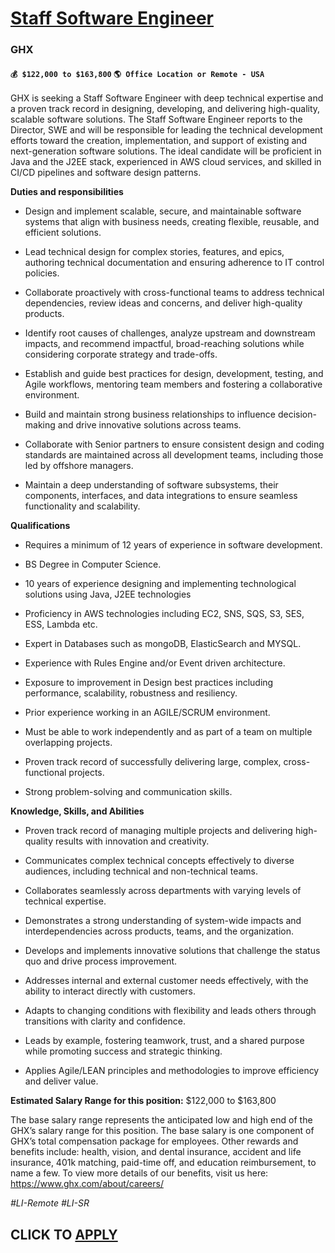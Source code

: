 # [Staff Software Engineer](https://www.remotewlb.com/apply/staff-software-engineer-137341)  
### GHX  
#### `💰 $122,000 to $163,800` `🌎 Office Location or Remote - USA`  

GHX is seeking a Staff Software Engineer with deep technical expertise and a proven track record in designing, developing, and delivering high-quality, scalable software solutions. The Staff Software Engineer reports to the Director, SWE and will be responsible for leading the technical development efforts toward the creation, implementation, and support of existing and next-generation software solutions. The ideal candidate will be proficient in Java and the J2EE stack, experienced in AWS cloud services, and skilled in CI/CD pipelines and software design patterns.

**Duties and responsibilities**

  * Design and implement scalable, secure, and maintainable software systems that align with business needs, creating flexible, reusable, and efficient solutions.

  * Lead technical design for complex stories, features, and epics, authoring technical documentation and ensuring adherence to IT control policies.

  * Collaborate proactively with cross-functional teams to address technical dependencies, review ideas and concerns, and deliver high-quality products.

  * Identify root causes of challenges, analyze upstream and downstream impacts, and recommend impactful, broad-reaching solutions while considering corporate strategy and trade-offs.

  * Establish and guide best practices for design, development, testing, and Agile workflows, mentoring team members and fostering a collaborative environment.

  * Build and maintain strong business relationships to influence decision-making and drive innovative solutions across teams.

  * Collaborate with Senior partners to ensure consistent design and coding standards are maintained across all development teams, including those led by offshore managers.
  * Maintain a deep understanding of software subsystems, their components, interfaces, and data integrations to ensure seamless functionality and scalability.

**Qualifications**

  * Requires a minimum of 12 years of experience in software development.

  * BS Degree in Computer Science.

  * 10 years of experience designing and implementing technological solutions using Java, J2EE technologies

  * Proficiency in AWS technologies including EC2, SNS, SQS, S3, SES, ESS, Lambda etc.

  * Expert in Databases such as mongoDB, ElasticSearch and MYSQL.

  * Experience with Rules Engine and/or Event driven architecture.

  * Exposure to improvement in Design best practices including performance, scalability, robustness and resiliency.

  * Prior experience working in an AGILE/SCRUM environment.

  * Must be able to work independently and as part of a team on multiple overlapping projects.

  * Proven track record of successfully delivering large, complex, cross-functional projects. 
  * Strong problem-solving and communication skills.

**Knowledge, Skills, and Abilities**

  * Proven track record of managing multiple projects and delivering high-quality results with innovation and creativity.

  * Communicates complex technical concepts effectively to diverse audiences, including technical and non-technical teams.

  * Collaborates seamlessly across departments with varying levels of technical expertise.

  * Demonstrates a strong understanding of system-wide impacts and interdependencies across products, teams, and the organization.

  * Develops and implements innovative solutions that challenge the status quo and drive process improvement.

  * Addresses internal and external customer needs effectively, with the ability to interact directly with customers.

  * Adapts to changing conditions with flexibility and leads others through transitions with clarity and confidence.

  * Leads by example, fostering teamwork, trust, and a shared purpose while promoting success and strategic thinking.

  * Applies Agile/LEAN principles and methodologies to improve efficiency and deliver value.

**Estimated Salary Range for this position:** $122,000 to $163,800

The base salary range represents the anticipated low and high end of the GHX’s salary range for this position. The base salary is one component of GHX’s total compensation package for employees. Other rewards and benefits include: health, vision, and dental insurance, accident and life insurance, 401k matching, paid-time off, and education reimbursement, to name a few. To view more details of our benefits, visit us here: https://www.ghx.com/about/careers/

_#LI-Remote #LI-SR_

  
## CLICK TO [APPLY](https://www.remotewlb.com/apply/staff-software-engineer-137341)

